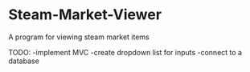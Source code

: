 # Steam-Market-Viewer
A program for viewing steam market items

TODO: -implement MVC
      -create dropdown list for inputs
      -connect to a database
